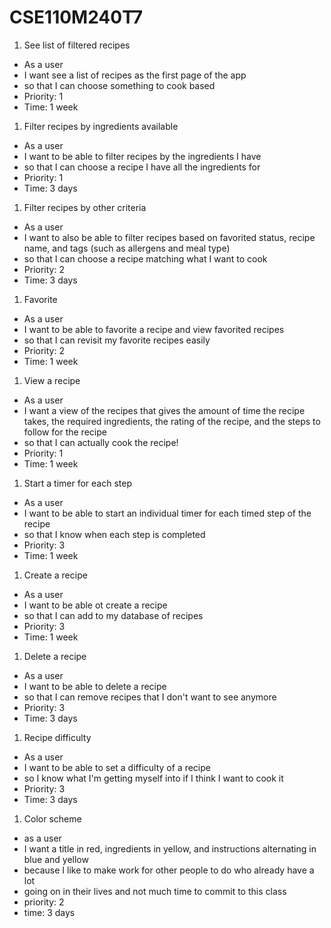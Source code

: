 # CSE110M240T7

1. See list of filtered recipes
 - As a user
 - I want see a list of recipes as the first page of the app
 - so that I can choose something to cook based
 - Priority: 1
 - Time: 1 week
 
1. Filter recipes by ingredients available
 - As a user
 - I want to be able to filter recipes by the ingredients I have
 - so that I can choose a recipe I have all the ingredients for
 - Priority: 1
 - Time: 3 days
  
1. Filter recipes by other criteria
 - As a user
 - I want to also be able to filter recipes based on favorited status, recipe name, and tags (such as allergens and meal type)
 - so that I can choose a recipe matching what I want to cook
 - Priority: 2
 - Time: 3 days

1. Favorite
 - As a user
 - I want to be able to favorite a recipe and view favorited recipes
 - so that I can revisit my favorite recipes easily
 - Priority: 2
 - Time: 1 week
 
1. View a recipe
 - As a user 
 - I want a view of the recipes that gives the amount of time the recipe takes, the required ingredients, the rating of the recipe, and the steps to follow for the recipe
 - so that I can actually cook the recipe!
 - Priority: 1
 - Time: 1 week

1. Start a timer for each step
 - As a user 
 - I want to be able to start an individual timer for each timed step of the recipe
 - so that I know when each step is completed
 - Priority: 3
 - Time: 1 week
 
1. Create a recipe
 - As a user
 - I want to be able ot create a recipe
 - so that I can add to my database of recipes
 - Priority: 3
 - Time: 1 week
  
1. Delete a recipe
 - As a user
 - I want to be able to delete a recipe
 - so that I can remove recipes that I don't want to see anymore
 - Priority: 3
 - Time: 3 days
 
1. Recipe difficulty
 - As a user
 - I want to be able to set a difficulty of a recipe
 - so I know what I'm getting myself into if I think I want to cook it
 - Priority: 3
 - Time: 3 days
 
 1. Color scheme
  - as a user
  - I want a title in red, ingredients in yellow, and instructions alternating
  in blue and yellow
  - because I like to make work for other people to do who already have a lot
  - going on in their lives and not much time to commit to this class
  - priority: 2
  - time: 3 days

